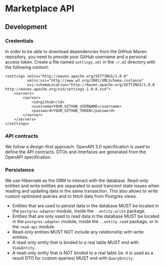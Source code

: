 # Marketplace API

## Development

### Credentials

In order to be able to download dependencies from the GitHub Maven repository, you need to provide your GitHub username and a personal access token.
Create a file named `settings.xml` in the `~/.m2` directory with the following content:

```xml'
<settings xmlns="http://maven.apache.org/SETTINGS/1.0.0" 
          xmlns:xsi="http://www.w3.org/2001/XMLSchema-instance"
          xsi:schemaLocation="http://maven.apache.org/SETTINGS/1.0.0 http://maven.apache.org/xsd/settings-1.0.0.xsd">
    <servers>
        <server>
            <id>github</id>
            <username>YOUR_GITHUB_USERNAME</username>
            <password>YOUR_GITHUB_TOKEN</password>
        </server>
    </servers>
</settings>
```

### API contracts

We follow a design-first approach.
OpenAPI 3.0 specification is used to define the API contracts.
DTOs and interfaces are generated from the OpenAPI specification.

### Persistence

We use Hibernate as the ORM to interact with the database.
Read-only entities and write entities are separated to avoid trancient state issues when reading and updating
data in the same transaction. This also allows to write custom optimized queries and to fetch data from Postgres views.

- Entities that are used to persist data in the database MUST be located
  in the `postgres-adapter` module, inside the `..entity.write` package.
- Entities that are only used to read data in the database MUST be located
  in the `postgres-adapter` module, inside the `..entity.read` package, or in the
  `read-api` module.
- Read-only entities MUST NOT include any relationship with write entities.
- A read-only entity that is binded to a real table MUST end with `ViewEntity`.
- A read-only entity that is NOT binded to a real table (ie. it is used as a result DTO for custom queries)
  MUST end with `QueryEntity`.

